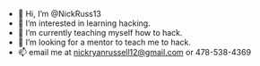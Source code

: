 - 👋 Hi, I’m @NickRuss13
- 👀 I’m interested in learning hacking. 
- 🌱 I’m currently teaching myself how to hack. 
- 💞️ I’m looking for a mentor to teach me to hack. 
- 📫 email me at nickryanrussell12@gmail.com or 478-538-4369

<!---
NickRuss13/NickRuss13 is a ✨ special ✨ repository because its `README.md` (this file) appears on your GitHub profile.
You can click the Preview link to take a look at your changes.
--->
